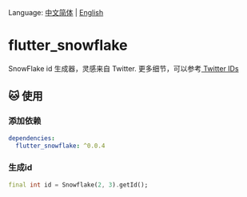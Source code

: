 Language: [中文简体](README_CN.md) | [English](README.md)

# flutter_snowflake
SnowFlake id 生成器，灵感来自 Twitter. 更多细节，可以参考<a href="https://developer.twitter.com/en/docs/basics/twitter-ids"> Twitter IDs </a>

## 🐱&nbsp;使用
### 添加依赖
```yaml
dependencies:
  flutter_snowflake: ^0.0.4
```

### 生成id
```dart
final int id = Snowflake(2, 3).getId();
```